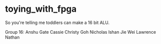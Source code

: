 # toying_with_fpga
 
So you're telling me toddlers can make a 16 bit ALU.

Group 16:
Anshu Gate
Cassie
Christy
Goh Nicholas
Ishan
Jie Wei
Lawrence
Nathan
